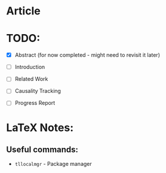 # Article

# TODO:

- [X] Abstract (for now completed - might need to revisit it later)
- [ ] Introduction
- [ ] Related Work
- [ ] Causality Tracking
- [ ] Progress Report


# LaTeX Notes:
## Useful commands:

- `tllocalmgr` - Package manager
